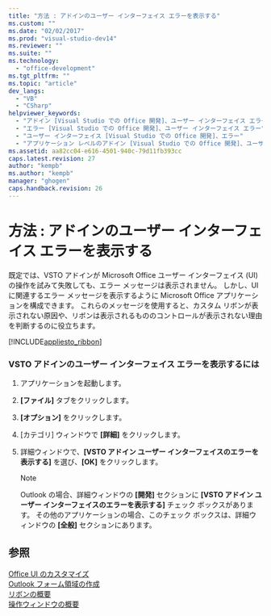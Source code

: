 ```yaml
---
title: "方法 : アドインのユーザー インターフェイス エラーを表示する"
ms.custom: ""
ms.date: "02/02/2017"
ms.prod: "visual-studio-dev14"
ms.reviewer: ""
ms.suite: ""
ms.technology: 
  - "office-development"
ms.tgt_pltfrm: ""
ms.topic: "article"
dev_langs: 
  - "VB"
  - "CSharp"
helpviewer_keywords: 
  - "アドイン [Visual Studio での Office 開発]、ユーザー インターフェイス エラー"
  - "エラー [Visual Studio での Office 開発]、ユーザー インターフェイス エラー"
  - "ユーザー インターフェイス [Visual Studio での Office 開発]、エラー"
  - "アプリケーション レベルのアドイン [Visual Studio での Office 開発]、ユーザー インターフェイス エラー"
ms.assetid: aa82cc04-e616-4501-940c-79d11fb393cc
caps.latest.revision: 27
author: "kempb"
ms.author: "kempb"
manager: "ghogen"
caps.handback.revision: 26
---
```

# 方法 : アドインのユーザー インターフェイス エラーを表示する
  既定では、VSTO アドインが Microsoft Office ユーザー インターフェイス \(UI\) の操作を試みて失敗しても、エラー メッセージは表示されません。 しかし、UI に関連するエラー メッセージを表示するように Microsoft Office アプリケーションを構成できます。 これらのメッセージを使用すると、カスタム リボンが表示されない原因や、リボンは表示されるもののコントロールが表示されない理由を判断するのに役立ちます。  
  
 [!INCLUDE[appliesto_ribbon](../vsto/includes/appliesto-ribbon-md.md)]  
  
### VSTO アドインのユーザー インターフェイス エラーを表示するには  
  
1.  アプリケーションを起動します。  
  
2.  **\[ファイル\]** タブをクリックします。  
  
3.  **\[オプション\]** をクリックします。  
  
4.  \[カテゴリ\] ウィンドウで **\[詳細\]** をクリックします。  
  
5.  詳細ウィンドウで、**\[VSTO アドイン ユーザー インターフェイスのエラーを表示する\]** を選び、**\[OK\]** をクリックします。  
  
    > [!NOTE]  
    >  Outlook の場合、詳細ウィンドウの **\[開発\]** セクションに **\[VSTO アドイン ユーザー インターフェイスのエラーを表示する\]** チェック ボックスがあります。 その他のアプリケーションの場合、このチェック ボックスは、詳細ウィンドウの **\[全般\]** セクションにあります。  
  
## 参照  
 [Office UI のカスタマイズ](../vsto/office-ui-customization.md)   
 [Outlook フォーム領域の作成](../vsto/creating-outlook-form-regions.md)   
 [リボンの概要](../vsto/ribbon-overview.md)   
 [操作ウィンドウの概要](../vsto/actions-pane-overview.md)  
  
  